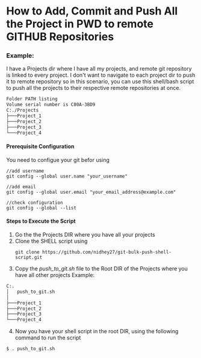 # How to Add, Commit and Push All the Project in PWD to remote GITHUB Repositories

### Example:
I have a Projects dir where I have all my projects, and remote git repository is linked to every project. I don't want to navigate
to each project dir to push it to remote repository so in this scenario, you can use this shell/bash script to push all the
projects to their respective remote repositories at once.

```bash
Folder PATH listing
Volume serial number is C80A-3BD9
C:./Projects
├───Project_1
├───Project_2
├───Project_3
└───Project_4
```

#### Prerequisite Configuration
You need to configue your git befor using 

```
//add username
git config --global user.name "your_username"

//add email
git config --global user.email "your_email_address@example.com"

//check configuration
git config --global --list
```

#### Steps to Execute the Script

1. Go the the Projects DIR where you have all your projects
2. Clone the SHELL script using
	```
	git clone https://github.com/nidhey27/git-bulk-push-shell-script.git
	```
3. Copy the _push_to_git.sh_ file to the Root DIR of the Projects where you have all other projects
Example:
```bash
C:.
│   push_to_git.sh
│
├───Project_1
├───Project_2
├───Project_3
└───Project_4

```
4. Now you have your shell script in the root DIR, using the following command to run the script
```
$ . push_to_git.sh
```

